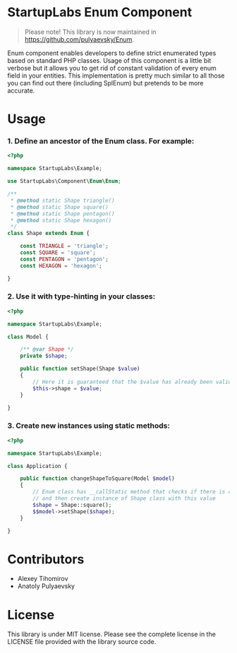 StartupLabs Enum Component
==========================

> Please note! This library is now maintained in https://github.com/pulyaevsky/Enum.

Enum component enables developers to define strict enumerated types based on standard PHP classes.
Usage of this component is a little bit verbose but it allows you to get rid of constant validation of every enum field in your entities.
This implementation is pretty much similar to all those you can find out there (including SplEnum) but pretends to be more accurate.


Usage
=====

### 1. Define an ancestor of the Enum class. For example:
```php
<?php

namespace StartupLabs\Example;

use StartupLabs\Component\Enum\Enum;

/**
 * @method static Shape triangle()
 * @method static Shape square()
 * @method static Shape pentagon()
 * @method static Shape hexagon()
 */
class Shape extends Enum {

    const TRIANGLE = 'triangle';
    const SQUARE = 'square';
    const PENTAGON = 'pentagon';
    const HEXAGON = 'hexagon';

}
```

### 2. Use it with type-hinting in your classes:
```php
<?php

namespace StartupLabs\Example;

class Model {

    /** @var Shape */
    private $shape;

    public function setShape(Shape $value)
    {
        // Here it is guaranteed that the $value has already been validated
        $this->shape = $value;
    }

}
```

### 3. Create new instances using static methods:
```php
<?php

namespace StartupLabs\Example;

class Application {

    public function changeShapeToSquare(Model $model)
    {
        // Enum class has __callStatic method that checks if there is constant with name of called function
        // and then create instance of Shape class with this value
        $shape = Shape::square();
        $$model->setShape($shape);
    }

}
```

Contributors
============

* Alexey Tihomirov
* Anatoly Pulyaevsky

License
=======

This library is under MIT license. Please see the complete license in the LICENSE file provided with the library source code.

